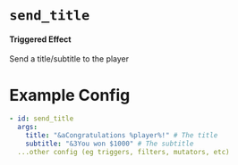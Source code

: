 # `send_title`
#### Triggered Effect

Send a title/subtitle to the player

# Example Config
```yaml
- id: send_title
  args:
    title: "&aCongratulations %player%!" # The title
    subtitle: "&3You won $1000" # The subtitle
  ...other config (eg triggers, filters, mutators, etc)
```